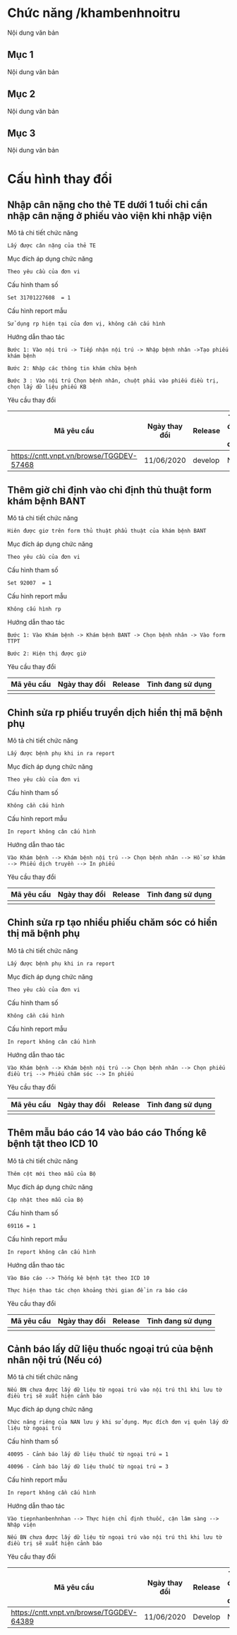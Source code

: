 ﻿ # Chức năng /khambenhnoitru
Nội dung văn bản
## Mục 1
Nội dung văn bản
## Mục 2
Nội dung văn bản
## Mục 3
Nội dung văn bản
# Cấu hình thay đổi

## Nhập cân nặng cho thẻ TE dưới 1 tuổi chỉ cần nhập cân nặng ở phiếu vào viện khi nhập viện

Mô tả chi tiết chức năng

	Lấy được cân nặng của thẻ TE

Mục đích áp dụng chức năng

	Theo yêu cầu của đơn vi

Cấu hình tham số

	Set 31701227608  = 1

Cấu hình report mẫu

	Sử dụng rp hiện tại của đơn vị, không cần cấu hình

Hướng dẫn thao tác

	Bước 1: Vào nội trú -> Tiếp nhận nội trú -> Nhập bệnh nhân ->Tạo phiếu khám bệnh

	Bước 2: Nhập các thông tin khám chữa bệnh

	Bước 3 : Vào nội trú Chọn bệnh nhân, chuột phải vào phiếu điều trị, chọn lấy dữ liệu phiếu KB

Yêu cầu thay đổi

| Mã yêu cầu | Ngày thay đổi  | Release | Tỉnh đang sử dụng |
| -- | -- | -- | -- |
| https://cntt.vnpt.vn/browse/TGGDEV-57468 | 11/06/2020 | develop | NAN |

## Thêm giờ chỉ định vào chỉ định thủ thuật form khám bệnh BANT

Mô tả chi tiết chức năng

	Hiên được giơ trên form thủ thuật phẩu thuật của khám bệnh BANT

Mục đích áp dụng chức năng

	Theo yêu cầu của đơn vi

Cấu hình tham số

	Set 92007  = 1

Cấu hình report mẫu

	Không cấu hình rp

Hướng dẫn thao tác

	Bước 1: Vào Khám bệnh -> Khám bệnh BANT -> Chọn bệnh nhân -> Vào form TTPT

	Bước 2: Hiện thị được giờ

Yêu cầu thay đổi

| Mã yêu cầu | Ngày thay đổi  | Release | Tỉnh đang sử dụng |
| -- | -- | -- | -- |
|  |  |  |  |

## Chỉnh sửa rp phiếu truyền dịch hiển thị mã bệnh phụ

Mô tả chi tiết chức năng

	Lấy được bệnh phụ khi in ra report

Mục đích áp dụng chức năng

	Theo yêu cầu của đơn vi

Cấu hình tham số

	Không cần cấu hình

Cấu hình report mẫu

	In report không cân cấu hình

Hướng dẫn thao tác

	Vào Khám bệnh --> Khám bệnh nội trú --> Chọn bệnh nhân --> Hồ sơ khám --> Phiếu dịch truyền --> In phiếu

Yêu cầu thay đổi

| Mã yêu cầu | Ngày thay đổi  | Release | Tỉnh đang sử dụng |
| -- | -- | -- | -- |
|  |  |  |  |

## Chỉnh sửa rp tạo nhiều phiếu chăm sóc có hiển thị mã bệnh phụ

Mô tả chi tiết chức năng

	Lấy được bệnh phụ khi in ra report

Mục đích áp dụng chức năng

	Theo yêu cầu của đơn vi

Cấu hình tham số

	Không cần cấu hình

Cấu hình report mẫu

	In report không cân cấu hình

Hướng dẫn thao tác

	Vào Khám bệnh --> Khám bệnh nội trú --> Chọn bệnh nhân --> Chọn phiếu điều trị --> Phiếu chăm sóc --> In phiếu

Yêu cầu thay đổi

| Mã yêu cầu | Ngày thay đổi  | Release | Tỉnh đang sử dụng |
| -- | -- | -- | -- |
|  |  |  |  |

## Thêm mẫu báo cáo 14 vào báo cáo Thống kê bệnh tật theo ICD 10

Mô tả chi tiết chức năng

	Thêm cột mới theo mẫu của Bộ
	
Mục đích áp dụng chức năng

	Cập nhật theo mẫu của Bộ

Cấu hình tham số

	69116 = 1

Cấu hình report mẫu

	In report không cân cấu hình

Hướng dẫn thao tác

	Vào Báo cáo --> Thống kê bệnh tật theo ICD 10

	Thực hiện thao tác chọn khoảng thời gian để in ra báo cáo

Yêu cầu thay đổi

| Mã yêu cầu | Ngày thay đổi  | Release | Tỉnh đang sử dụng |
| -- | -- | -- | -- |
|  |  |  |  |

## Cảnh báo lấy dữ liệu thuốc ngoại trú của bệnh nhân nội trú (Nếu có)

Mô tả chi tiết chức năng

	Nếu BN chưa được lấy dữ liệu từ ngoại trú vào nội trú thì khi lưu tờ điều trị sẽ xuất hiện cảnh báo
	
Mục đích áp dụng chức năng

	Chức năng riêng của NAN lưu ý khi sử dụng. Mục đích đơn vị quên lấy dữ liệu từ ngoại trú

Cấu hình tham số

	40095 - Cảnh báo lấy dữ liệu thuốc từ ngoại trú = 1

	40096 - Cảnh báo lấy dữ liệu thuốc từ ngoại trú = 3

Cấu hình report mẫu

	In report không cần cấu hình

Hướng dẫn thao tác

	Vào tiepnhanbenhnhan --> Thực hiện chỉ định thuốc, cận lâm sàng --> Nhập viện

	Nếu BN chưa được lấy dữ liệu từ ngoại trú vào nội trú thì khi lưu tờ điều trị sẽ xuất hiện cảnh báo

Yêu cầu thay đổi

| Mã yêu cầu | Ngày thay đổi  | Release | Tỉnh đang sử dụng |
| -- | -- | -- | -- |
| https://cntt.vnpt.vn/browse/TGGDEV-64389 | 11/06/2020 | Develop | NAN |